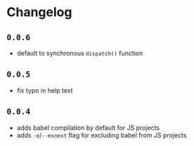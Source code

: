 # Changelog

## `0.0.6`

- default to synchronous `dispatch()` function

## `0.0.5`

- fix typo in help text

## `0.0.4`

- adds babel compilation by default for JS projects
- adds `-e`/`--esnext` flag for excluding babel from JS projects